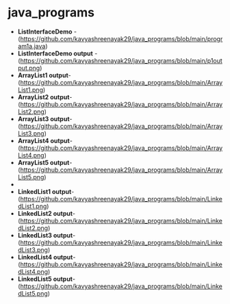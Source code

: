 # java_programs
- **ListInterfaceDemo** - (https://github.com/kavyashreenayak29/java_programs/blob/main/program1a.java)
- **ListInterfaceDemo output** - (https://github.com/kavyashreenayak29/java_programs/blob/main/p1output.png)
- **ArrayList1 output**-(https://github.com/kavyashreenayak29/java_programs/blob/main/ArrayList1.png)
- **ArrayList2 output**-(https://github.com/kavyashreenayak29/java_programs/blob/main/ArrayList2.png)
- **ArrayList3 output**-(https://github.com/kavyashreenayak29/java_programs/blob/main/ArrayList3.png)
- **ArrayList4 output**-(https://github.com/kavyashreenayak29/java_programs/blob/main/ArrayList4.png)
- **ArrayList5 output**-(https://github.com/kavyashreenayak29/java_programs/blob/main/ArrayList5.png)
- 
- **LinkedList1 output**-(https://github.com/kavyashreenayak29/java_programs/blob/main/LinkedList1.png)
- **LinkedList2 output**-(https://github.com/kavyashreenayak29/java_programs/blob/main/LinkedList2.png)
- **LinkedList3 output**-(https://github.com/kavyashreenayak29/java_programs/blob/main/LinkedList3.png)
- **LinkedList4 output**-(https://github.com/kavyashreenayak29/java_programs/blob/main/LinkedList4.png)
- **LinkedList5 output**-(https://github.com/kavyashreenayak29/java_programs/blob/main/LinkedList5.png)
